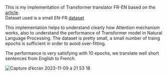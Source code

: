 This is my implementation of Transformer translator FR-EN based on the [article](https://arxiv.org/pdf/1706.03762.pdf).</br>
Dataset used is a small EN-FR [dataset](https://www.kaggle.com/datasets/devicharith/language-translation-englishfrench)</br>
<p>This implementation helps to understand clearly how Attention mechanism works, also to understand the performance of Transformer model in Natural Language Processing. The dataset is pretty small, a small number of traing epochs is sufficient in order to avoid over-fitting.</br>

The performance is very satisfying with 10 epochs, we translate well short sentences from English to French.</br>

![Capture d’écran 2023-11-09 à 21 53 18](https://github.com/nhs2828/Transformer_EN_FR/assets/78078713/e1984625-e0c8-48a4-8443-da98a1f6cfbc)
